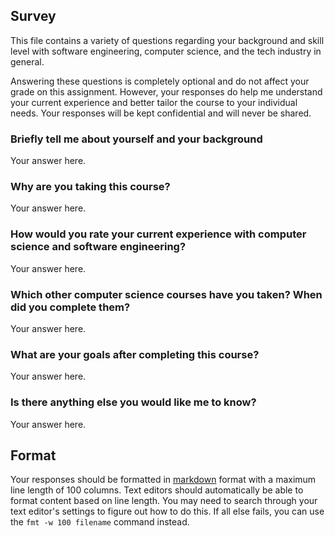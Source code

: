 Survey
------
This file contains a variety of questions regarding your background and skill level with
software engineering, computer science, and the tech industry in general.

Answering these questions is completely optional and do not affect your grade on this assignment.
However, your responses do help me understand your current experience and better tailor the course
to your individual needs. Your responses will be kept confidential and will never be shared.

### Briefly tell me about yourself and your background
Your answer here.

### Why are you taking this course?
Your answer here.

### How would you rate your current experience with computer science and software engineering?
Your answer here.

### Which other computer science courses have you taken? When did you complete them?
Your answer here.

### What are your goals after completing this course?
Your answer here.

### Is there anything else you would like me to know?
Your answer here.

Format
------
Your responses should be formatted in [markdown][md] format with a maximum line length of 100
columns. Text editors should automatically be able to format content based on line length. You may
need to search through your text editor's settings to figure out how to do this. If all else fails,
you can use the `fmt -w 100 filename` command instead.

[md]: https://guides.github.com/features/mastering-markdown
